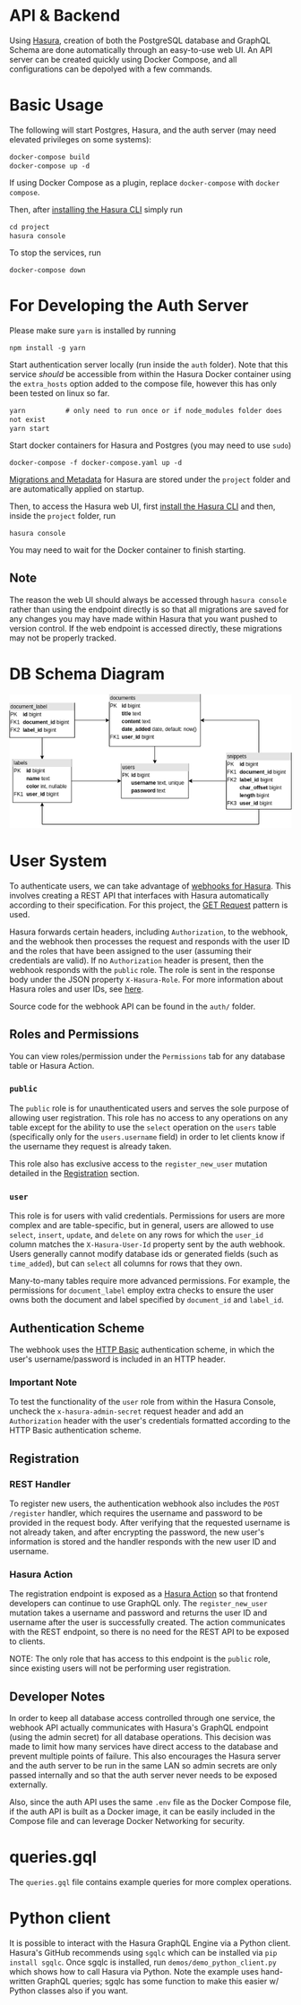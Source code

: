 # API & Backend

Using [Hasura](https://hasura.io/docs/latest/index/), creation of both the PostgreSQL database and GraphQL Schema are done automatically through an easy-to-use web UI. An API server can be created quickly using Docker Compose, and all configurations can be depolyed with a few commands.

# Basic Usage

The following will start Postgres, Hasura, and the auth server (may need elevated privileges on some systems):

```
docker-compose build
docker-compose up -d
```

If using Docker Compose as a plugin, replace `docker-compose` with `docker compose`.

Then, after [installing the Hasura CLI](https://hasura.io/docs/latest/hasura-cli/install-hasura-cli/) simply run

```
cd project
hasura console
```

To stop the services, run

```
docker-compose down
```

# For Developing the Auth Server

Please make sure `yarn` is installed by running

```
npm install -g yarn
```

Start authentication server locally (run inside the `auth` folder). Note that this service *should* be accessible from within the Hasura Docker container using the `extra_hosts` option added to the compose file, however this has only been tested on linux so far.

```
yarn          # only need to run once or if node_modules folder does not exist
yarn start
```

Start docker containers for Hasura and Postgres (you may need to use `sudo`)

```
docker-compose -f docker-compose.yaml up -d
```

[Migrations and Metadata](https://hasura.io/docs/latest/migrations-metadata-seeds/index/) for Hasura are stored under the `project` folder and are automatically applied on startup.

Then, to access the Hasura web UI, first [install the Hasura CLI](https://hasura.io/docs/latest/hasura-cli/install-hasura-cli/) and then, inside the `project` folder, run

```
hasura console
```

You may need to wait for the Docker container to finish starting.

## Note

The reason the web UI should always be accessed through `hasura console` rather than using the endpoint directly is so that all migrations are saved for any changes you may have made within Hasura that you want pushed to version control. If the web endpoint is accessed directly, these migrations may not be properly tracked.

# DB Schema Diagram

![diagram](docs/diagram.png)

# User System

To authenticate users, we can take advantage of [webhooks for Hasura](https://hasura.io/docs/latest/auth/authentication/webhook/). This involves creating a REST API that interfaces with Hasura automatically according to their specification. For this project, the [GET Request](https://hasura.io/docs/latest/auth/authentication/webhook/#get-request) pattern is used.

Hasura forwards certain headers, including `Authorization`, to the webhook, and the webhook then processes the request and responds with the user ID and the roles that have been assigned to the user (assuming their credentials are valid). If no `Authorization` header is present, then the webhook responds with the `public` role. The role is sent in the response body under the JSON property `X-Hasura-Role`. For more information about Hasura roles and user IDs, see [here](https://hasura.io/docs/latest/auth/authorization/roles-variables/).

Source code for the webhook API can be found in the `auth/` folder.

## Roles and Permissions

You can view roles/permission under the `Permissions` tab for any database table or Hasura Action.

### `public`

The `public` role is for unauthenticated users and serves the sole purpose of allowing user registration. This role has no access to any operations on any table except for the ability to use the `select` operation on the `users` table (specifically only for the `users.username` field) in order to let clients know if the username they request is already taken.

This role also has exclusive access to the `register_new_user` mutation detailed in the [Registration](#registration) section.

### `user`

This role is for users with valid credentials. Permissions for users are more complex and are table-specific, but in general, users are allowed to use `select`, `insert`, `update`, and `delete` on any rows for which the `user_id` column matches the `X-Hasura-User-Id` property sent by the auth webhook. Users generally cannot modify database ids or generated fields (such as `time_added`), but can `select` all columns for rows that they own.

Many-to-many tables require more advanced permissions. For example, the permissions for `document_label` employ extra checks to ensure the user owns both the document and label specified by `document_id` and `label_id`.

## Authentication Scheme

The webhook uses the [HTTP Basic](https://en.wikipedia.org/wiki/Basic_access_authentication#Client_side) authentication scheme, in which the user's username/password is included in an HTTP header.

### Important Note

To test the functionality of the `user` role from within the Hasura Console, uncheck the `x-hasura-admin-secret` request header and add an `Authorization` header with the user's credentials formatted according to the HTTP Basic authentication scheme.

## Registration

### REST Handler

To register new users, the authentication webhook also includes the `POST /register` handler, which requires the username and password to be provided in the request body. After verifying that the requested username is not already taken, and after encrypting the password, the new user's information is stored and the handler responds with the new user ID and username.

### Hasura Action

The registration endpoint is exposed as a [Hasura Action](https://hasura.io/docs/latest/actions/index/) so that frontend developers can continue to use GraphQL only. The `register_new_user` mutation takes a username and password and returns the user ID and username after the user is successfully created. The action communicates with the REST endpoint, so there is no need for the REST API to be exposed to clients.

NOTE: The only role that has access to this endpoint is the `public` role, since existing users will not be performing user registration.

## Developer Notes

In order to keep all database access controlled through one service, the webhook API actually communicates with Hasura's GraphQL endpoint (using the admin secret) for all database operations. This decision was made to limit how many services have direct access to the database and prevent multiple points of failure. This also encourages the Hasura server and the auth server to be run in the same LAN so admin secrets are only passed internally and so that the auth server never needs to be exposed externally.

Also, since the auth API uses the same `.env` file as the Docker Compose file, if the auth API is built as a Docker image, it can be easily included in the Compose file and can leverage Docker Networking for security.

# queries.gql

The `queries.gql` file contains example queries for more complex operations.

# Python client

It is possible to interact with the Hasura GraphQL Engine via a Python client. Hasura's GitHub recommends using `sgqlc` which can be installed via `pip install sgqlc`. Once sgqlc is installed, run `demos/demo_python_client.py` which shows how to call Hasura via Python. Note the example uses hand-written GraphQL queries; sgqlc has some function to make this easier w/ Python classes also if you want.
